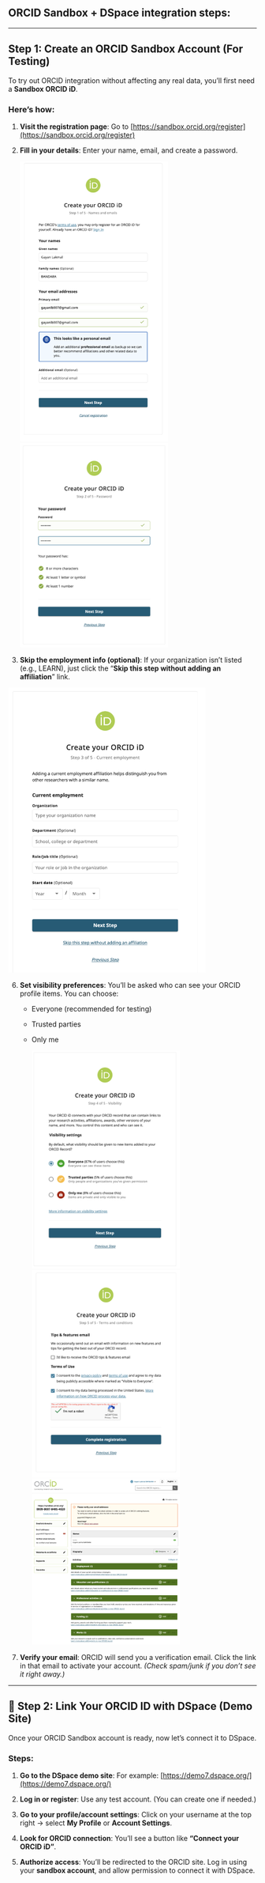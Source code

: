 
## ORCID Sandbox + DSpace integration steps:

---

## Step 1: Create an ORCID Sandbox Account (For Testing)

To try out ORCID integration without affecting any real data, you’ll first need a **Sandbox ORCID iD**.

###  Here’s how:

1. **Visit the registration page**:
   Go to [https://sandbox.orcid.org/register](https://sandbox.orcid.org/register)

2. **Fill in your details**:
   Enter your name, email, and create a password.
  
   <img src="https://github.com/LEARN-LK/DSpace/blob/main/imgs/orcid-01.png" alt="image" style="max-width: 100%;width: 300px;">  
    <img src="https://github.com/LEARN-LK/DSpace/blob/main/imgs/orcid-02.png" alt="image" style="max-width: 100%;width: 300px;">  
       

4. **Skip the employment info (optional)**:
   If your organization isn’t listed (e.g., LEARN), just click the “**Skip this step without adding an affiliation**” link.
<img src="https://github.com/LEARN-LK/DSpace/blob/main/imgs/orcid-03.png" alt="image" style="max-width: 100%;width: 400px;">
   

6. **Set visibility preferences**:
   You’ll be asked who can see your ORCID profile items. You can choose:

   * Everyone (recommended for testing)
   * Trusted parties
   * Only me

     <img src="https://github.com/LEARN-LK/DSpace/blob/main/imgs/orcid-04.png" alt="image" style="max-width: 100%;width: 300px;">
     <img src="https://github.com/LEARN-LK/DSpace/blob/main/imgs/orcid-05.png" alt="image" style="max-width: 100%;width: 300px;">
     <img src="https://github.com/LEARN-LK/DSpace/blob/main/imgs/orcid-06.png" alt="image" style="max-width: 100%;width: 300px;">

7. **Verify your email**:
   ORCID will send you a verification email. Click the link in that email to activate your account.
   *(Check spam/junk if you don’t see it right away.)*

---

## 🔗 Step 2: Link Your ORCID ID with DSpace (Demo Site)

Once your ORCID Sandbox account is ready, now let’s connect it to DSpace.

###  Steps:

1. **Go to the DSpace demo site**:
   For example: [https://demo7.dspace.org/](https://demo7.dspace.org/)

2. **Log in or register**:
   Use any test account. (You can create one if needed.)

3. **Go to your profile/account settings**:
   Click on your username at the top right → select **My Profile** or **Account Settings**.

4. **Look for ORCID connection**:
   You’ll see a button like **“Connect your ORCID iD”**.

5. **Authorize access**:
   You’ll be redirected to the ORCID site.
   Log in using your **sandbox account**, and allow permission to connect it with DSpace.


